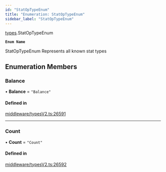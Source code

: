 ```yaml
---
id: "StatOpTypeEnum"
title: "Enumeration: StatOpTypeEnum"
sidebar_label: "StatOpTypeEnum"
---
```


[types](../../../modules/Types/Types.md).StatOpTypeEnum

**`Enum Name`**

 StatOpTypeEnum
 Represents all known stat types

## Enumeration Members

### Balance

• **Balance** = ``"Balance"``

#### Defined in

[middleware/typesV2.ts:26591](https://github.com/F-OBrien/polymesh-sdk/blob/012f1745/src/middleware/typesV2.ts#L26591)

___

### Count

• **Count** = ``"Count"``

#### Defined in

[middleware/typesV2.ts:26592](https://github.com/F-OBrien/polymesh-sdk/blob/012f1745/src/middleware/typesV2.ts#L26592)
